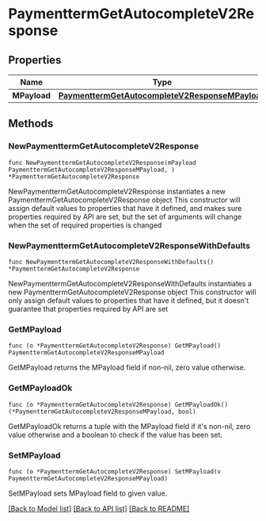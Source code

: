 # PaymenttermGetAutocompleteV2Response

## Properties

Name | Type | Description | Notes
------------ | ------------- | ------------- | -------------
**MPayload** | [**PaymenttermGetAutocompleteV2ResponseMPayload**](PaymenttermGetAutocompleteV2ResponseMPayload.md) |  | 

## Methods

### NewPaymenttermGetAutocompleteV2Response

`func NewPaymenttermGetAutocompleteV2Response(mPayload PaymenttermGetAutocompleteV2ResponseMPayload, ) *PaymenttermGetAutocompleteV2Response`

NewPaymenttermGetAutocompleteV2Response instantiates a new PaymenttermGetAutocompleteV2Response object
This constructor will assign default values to properties that have it defined,
and makes sure properties required by API are set, but the set of arguments
will change when the set of required properties is changed

### NewPaymenttermGetAutocompleteV2ResponseWithDefaults

`func NewPaymenttermGetAutocompleteV2ResponseWithDefaults() *PaymenttermGetAutocompleteV2Response`

NewPaymenttermGetAutocompleteV2ResponseWithDefaults instantiates a new PaymenttermGetAutocompleteV2Response object
This constructor will only assign default values to properties that have it defined,
but it doesn't guarantee that properties required by API are set

### GetMPayload

`func (o *PaymenttermGetAutocompleteV2Response) GetMPayload() PaymenttermGetAutocompleteV2ResponseMPayload`

GetMPayload returns the MPayload field if non-nil, zero value otherwise.

### GetMPayloadOk

`func (o *PaymenttermGetAutocompleteV2Response) GetMPayloadOk() (*PaymenttermGetAutocompleteV2ResponseMPayload, bool)`

GetMPayloadOk returns a tuple with the MPayload field if it's non-nil, zero value otherwise
and a boolean to check if the value has been set.

### SetMPayload

`func (o *PaymenttermGetAutocompleteV2Response) SetMPayload(v PaymenttermGetAutocompleteV2ResponseMPayload)`

SetMPayload sets MPayload field to given value.



[[Back to Model list]](../README.md#documentation-for-models) [[Back to API list]](../README.md#documentation-for-api-endpoints) [[Back to README]](../README.md)


